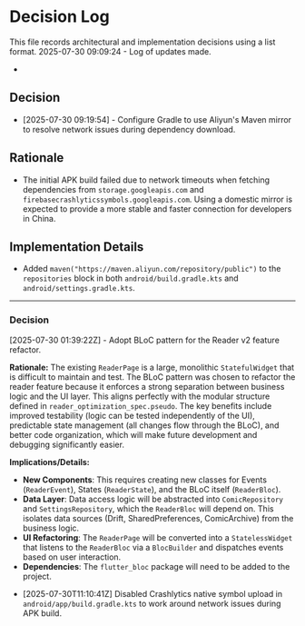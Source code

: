 # Decision Log

This file records architectural and implementation decisions using a list format.
2025-07-30 09:09:24 - Log of updates made.

*
      
## Decision

* [2025-07-30 09:19:54] - Configure Gradle to use Aliyun's Maven mirror to resolve network issues during dependency download.
      
## Rationale 

* The initial APK build failed due to network timeouts when fetching dependencies from `storage.googleapis.com` and `firebasecrashlyticssymbols.googleapis.com`. Using a domestic mirror is expected to provide a more stable and faster connection for developers in China.

## Implementation Details

* Added `maven("https://maven.aliyun.com/repository/public")` to the `repositories` block in both `android/build.gradle.kts` and `android/settings.gradle.kts`.
---
### Decision
[2025-07-30 01:39:22Z] - Adopt BLoC pattern for the Reader v2 feature refactor.

**Rationale:**
The existing `ReaderPage` is a large, monolithic `StatefulWidget` that is difficult to maintain and test. The BLoC pattern was chosen to refactor the reader feature because it enforces a strong separation between business logic and the UI layer. This aligns perfectly with the modular structure defined in `reader_optimization_spec.pseudo`. The key benefits include improved testability (logic can be tested independently of the UI), predictable state management (all changes flow through the BLoC), and better code organization, which will make future development and debugging significantly easier.

**Implications/Details:**
*   **New Components**: This requires creating new classes for Events (`ReaderEvent`), States (`ReaderState`), and the BLoC itself (`ReaderBloc`).
*   **Data Layer**: Data access logic will be abstracted into `ComicRepository` and `SettingsRepository`, which the `ReaderBloc` will depend on. This isolates data sources (Drift, SharedPreferences, ComicArchive) from the business logic.
*   **UI Refactoring**: The `ReaderPage` will be converted into a `StatelessWidget` that listens to the `ReaderBloc` via a `BlocBuilder` and dispatches events based on user interaction.
*   **Dependencies**: The `flutter_bloc` package will need to be added to the project.
- [2025-07-30T11:10:41Z] Disabled Crashlytics native symbol upload in `android/app/build.gradle.kts` to work around network issues during APK build.